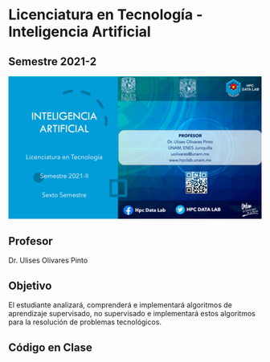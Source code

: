 # Licenciatura en Tecnología - Inteligencia Artificial
## Semestre 2021-2

![alt text](figs/logoIA.jpg)

## Profesor
Dr. Ulises Olivares Pinto

## Objetivo
El estudiante analizará, comprenderá e implementará algoritmos de aprendizaje supervisado, no supervisado e implementará estos algoritmos para la resolución de problemas tecnológicos.

## Código en Clase
